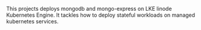 This projects deploys mongodb and mongo-express on LKE linode Kubernetes Engine.
It tackles how to deploy stateful workloads on managed kubernetes services.